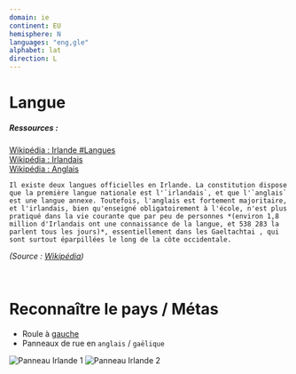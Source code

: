 ```yaml
---
domain: ie
continent: EU
hemisphere: N
languages: "eng,gle"
alphabet: lat
direction: L
---
```


# Langue

##### Ressources :

[Wikipédia : Irlande #Langues](https://fr.wikipedia.org/wiki/Irlande_(pays)#Langues)  
[Wikipédia : Irlandais](https://fr.wikipedia.org/wiki/Irlandais)  
[Wikipédia : Anglais](https://fr.wikipedia.org/wiki/Anglais)

```
Il existe deux langues officielles en Irlande. La constitution dispose que la première langue nationale est l'`irlandais`, et que l'`anglais` est une langue annexe. Toutefois, l'anglais est fortement majoritaire, et l'irlandais, bien qu'enseigné obligatoirement à l'école, n'est plus pratiqué dans la vie courante que par peu de personnes *(environ 1,8 million d'Irlandais ont une connaissance de la langue, et 538 283 la parlent tous les jours)*, essentiellement dans les Gaeltachtai , qui sont surtout éparpillées le long de la côte occidentale.
```
*(Source : [Wikipédia](https://fr.wikipedia.org/wiki/Irlande_(pays)#Langues))*


<br/>

# Reconnaître le pays / Métas

- Roule à [gauche](https://fr.wikipedia.org/wiki/Sens_de_circulation_(route)#%C3%80_gauche)
- Panneaux de rue en `anglais` / `gaëlique`

![Panneau Irlande 1](/images/countries/ie/panneau1.png)
![Panneau Irlande 2](/images/countries/ie/panneau2.png)
